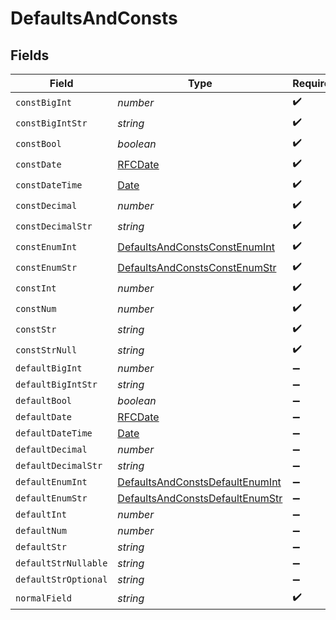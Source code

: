 # DefaultsAndConsts


## Fields

| Field                                                                                         | Type                                                                                          | Required                                                                                      | Description                                                                                   |
| --------------------------------------------------------------------------------------------- | --------------------------------------------------------------------------------------------- | --------------------------------------------------------------------------------------------- | --------------------------------------------------------------------------------------------- |
| `constBigInt`                                                                                 | *number*                                                                                      | :heavy_check_mark:                                                                            | N/A                                                                                           |
| `constBigIntStr`                                                                              | *string*                                                                                      | :heavy_check_mark:                                                                            | N/A                                                                                           |
| `constBool`                                                                                   | *boolean*                                                                                     | :heavy_check_mark:                                                                            | N/A                                                                                           |
| `constDate`                                                                                   | [RFCDate](../../types/rfcdate.md)                                                             | :heavy_check_mark:                                                                            | N/A                                                                                           |
| `constDateTime`                                                                               | [Date](https://developer.mozilla.org/en-US/docs/Web/JavaScript/Reference/Global_Objects/Date) | :heavy_check_mark:                                                                            | N/A                                                                                           |
| `constDecimal`                                                                                | *number*                                                                                      | :heavy_check_mark:                                                                            | N/A                                                                                           |
| `constDecimalStr`                                                                             | *string*                                                                                      | :heavy_check_mark:                                                                            | N/A                                                                                           |
| `constEnumInt`                                                                                | [DefaultsAndConstsConstEnumInt](../../models/shared/defaultsandconstsconstenumint.md)         | :heavy_check_mark:                                                                            | N/A                                                                                           |
| `constEnumStr`                                                                                | [DefaultsAndConstsConstEnumStr](../../models/shared/defaultsandconstsconstenumstr.md)         | :heavy_check_mark:                                                                            | N/A                                                                                           |
| `constInt`                                                                                    | *number*                                                                                      | :heavy_check_mark:                                                                            | N/A                                                                                           |
| `constNum`                                                                                    | *number*                                                                                      | :heavy_check_mark:                                                                            | N/A                                                                                           |
| `constStr`                                                                                    | *string*                                                                                      | :heavy_check_mark:                                                                            | N/A                                                                                           |
| `constStrNull`                                                                                | *string*                                                                                      | :heavy_check_mark:                                                                            | N/A                                                                                           |
| `defaultBigInt`                                                                               | *number*                                                                                      | :heavy_minus_sign:                                                                            | N/A                                                                                           |
| `defaultBigIntStr`                                                                            | *string*                                                                                      | :heavy_minus_sign:                                                                            | N/A                                                                                           |
| `defaultBool`                                                                                 | *boolean*                                                                                     | :heavy_minus_sign:                                                                            | N/A                                                                                           |
| `defaultDate`                                                                                 | [RFCDate](../../types/rfcdate.md)                                                             | :heavy_minus_sign:                                                                            | N/A                                                                                           |
| `defaultDateTime`                                                                             | [Date](https://developer.mozilla.org/en-US/docs/Web/JavaScript/Reference/Global_Objects/Date) | :heavy_minus_sign:                                                                            | N/A                                                                                           |
| `defaultDecimal`                                                                              | *number*                                                                                      | :heavy_minus_sign:                                                                            | N/A                                                                                           |
| `defaultDecimalStr`                                                                           | *string*                                                                                      | :heavy_minus_sign:                                                                            | N/A                                                                                           |
| `defaultEnumInt`                                                                              | [DefaultsAndConstsDefaultEnumInt](../../models/shared/defaultsandconstsdefaultenumint.md)     | :heavy_minus_sign:                                                                            | N/A                                                                                           |
| `defaultEnumStr`                                                                              | [DefaultsAndConstsDefaultEnumStr](../../models/shared/defaultsandconstsdefaultenumstr.md)     | :heavy_minus_sign:                                                                            | N/A                                                                                           |
| `defaultInt`                                                                                  | *number*                                                                                      | :heavy_minus_sign:                                                                            | N/A                                                                                           |
| `defaultNum`                                                                                  | *number*                                                                                      | :heavy_minus_sign:                                                                            | N/A                                                                                           |
| `defaultStr`                                                                                  | *string*                                                                                      | :heavy_minus_sign:                                                                            | N/A                                                                                           |
| `defaultStrNullable`                                                                          | *string*                                                                                      | :heavy_minus_sign:                                                                            | N/A                                                                                           |
| `defaultStrOptional`                                                                          | *string*                                                                                      | :heavy_minus_sign:                                                                            | N/A                                                                                           |
| `normalField`                                                                                 | *string*                                                                                      | :heavy_check_mark:                                                                            | N/A                                                                                           |